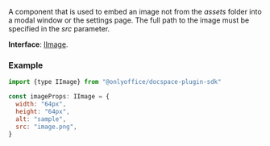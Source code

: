 A component that is used to embed an image not from the *assets* folder into a modal window or the settings page. The full path to the image must be specified in the *src* parameter.

**Interface**: [IImage](https://github.com/ONLYOFFICE/docspace-plugin-sdk/blob/master/src/interfaces/components/IImage.ts).

### Example

``` javascript
import {type IImage} from "@onlyoffice/docspace-plugin-sdk"

const imageProps: IImage = {
  width: "64px",
  height: "64px",
  alt: "sample",
  src: "image.png",
}
```

